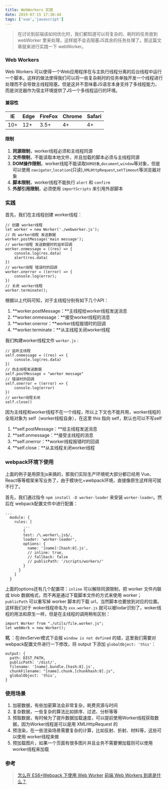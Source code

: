```yaml
---
title: WebWorkers 实践
date: 2019-07-15 17:38:44
tags: ['vue','javascript']
---
```

>在讨论到前端该如何优化时，我们都知道可以将复杂的、耗时的任务放到 webWorker 里来处理，这样就不会去阻塞JS其余的任务处理了。那这篇文章就来进行实践一下 webWorker。

### Web Workers
Web Workers 可以使得一个Web应用程序在与主执行线程分离的后台线程中运行一个脚本。这样的做法使得我们可以将一些复杂耗时的任务单独开发一个线程进行处理而不会导致主线程阻塞。但是这并不意味着JS语言本身支持了多线程能力，而是浏览器作为宿主环境提供了JS一个多线程运行的环境。

#### 兼容性

|IE|Edge|FireFox|Chrome|Safari|
|--|--|--|--|--|
|10+|12+|3.5+|4+|4+|

#### 限制

1. **同源限制**，worker线程必须和主线程同源
2. **文件限制**，不能读取本地文件，并且加载的脚本必须与主线程同源
3. **DOM操作限制**，worker线程不能读取`DOM对象`,`document`,`window`等对象，但是可以使用 `navigator`,`location`(只读),`XMLHttpRequest`,`setTimeout`等浏览器对象
4. **脚本限制**，worker线程不能执行 `alert` 和 `confirm`
5. **外部引用限制**，必须使用 `importScripts` 来引用外部脚本


### 实践
首先，我们在主线程创建 worker线程：

```
// 创建 worker线程
let worker = new Worker('./webworker.js');
// 向 worker线程 发送数据
worker.postMessage('main message');
// worker线程 发送数据时的监听回调
worker.onmessage = ((res) => {
    console.log(res.data)
    alert(res.data)
})
// worker线程 错误时的回调
worker.onerror = ((error) => {
    console.log(error);
})
// 关闭 worker线程
worker.terminate();
```
根据以上代码可知，对于主线程分别有如下几个API：

1. **worker.postMessage：**主线程给worker线程发送消息
2. **worker.onmessage：**接受worker线程的消息
3. **worker.onerror：**worker线程报错时的回调
4. **worker.terminate：**从主线程关闭worker线程


我们构建worker线程文件 `worker.js` :
```
// 监听主线程
self.onmessage = ((res) => {
    console.log(res.data)
})
// 向主线程发送数据
self.postMessage = "worker message"
// 错误时的回调
self.onerror = ((error) => {
    console.log(error)
})
// worker线程关闭
self.close()
```
因为主线程和worker线程不在一个线程，所以上下文也不能共用，worker线程的全局对象为 self（worker线程自身），在这里 this 指向 self，默认也可以不写self

1. **self.postMessage：**给主线程发送消息
2. **self.onmessage：**接受主线程的消息
3. **self.onerror：**worker线程报错时的回调
4. **self.close：**从主线程关闭worker线程

### webpack环境下使用
上面的例子是用原生js来搞的，那我们实际生产环境呢大部分都已经用 Vue、React等等框架来写业务了，由于模块化+webpack环境，直接像原生这样用可就不行了。

首先，我们通过指令 `npm install -D worker-loader` 来安装 `worker-loader`。然后在 webpack配置文件中进行配置：

```
...
  module: {
    rules: [
        ...
        {
        test: /\.worker\.js$/,
        loader: 'worker-loader',
        options: {
          name: '[name]:[hash:8].js',
          // inline: true,
          // fallback: false
          // publicPath: '/scripts/workers/'
        }
      }
    ]
  }
```
上面的options还有几个配置项：`inline` 可以解除同源限制，把 worker 文件内联成 blob 数据格式，而不再是通过下载脚本文件的方式来使用 worker；`publicPath` 可以重写掉 worker 脚本的下载 url，当然脚本也要放到对应的位置。
这样我们对于 woker线程命名为 `xxx.worker.js` 就可以被lodar识别了，woker线程的用法和原生一样，但是在主线程的调用稍有区别：

```
import Worker from "./utils/file.worker.js";
let webWork = new Worker();
```

**坑** ：在devServer模式下会报 `window is not defined` 的错，这里我们需要对 webpack配置文件进行一下修改，将 output 下添加 `globalObject: 'this'`：

```
output: {
  path: DIST_PATH,
  publicPath: '/dist/',
  filename: '[name].bundle.[hash:8].js',
  chunkFilename: "[name].chunk.[chunkhash:8].js",
  globalObject: 'this',
}
```



### 使用场景
1. 加密数据，有些加密算法会非常复杂，耗费资源与时间
2. 复杂数据，一些复杂的算法比如排序、过滤、分析等等
3. 预取数据，有时候为了提升数据加载速度，可以提前使用Worker线程获取数据，因为Worker线程是可以是用 XMLHttpRequest 的
4. 预渲染，在一些渲染场景需要复杂的计算，比如反射、折射、材料等，这些可以使用 worker线程来做
5. 预加载图片，如果一个页面有很多图片并且业务不需要懒加载则可以使用worker线程来加载



### 参考
>[怎么在 ES6+Webpack 下使用 Web Worker](https://juejin.im/post/5acf348151882579ef4f5a77)
[前端 Web Workers 到底是什么？](https://mp.weixin.qq.com/s/i1xBLUtVRPhWnl_1EuJVkA)

